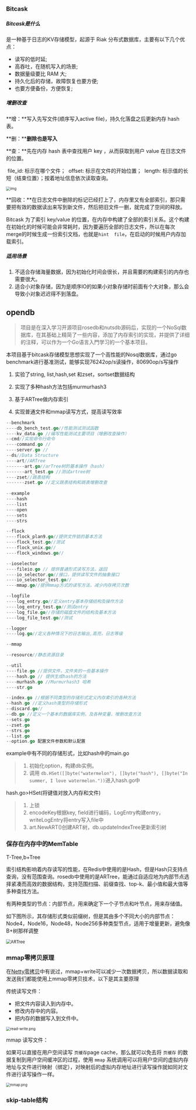 ### Bitcask

##### Bitcask是什么

是一种基于日志的KV存储模型，起源于 Riak 分布式数据库，主要有以下几个优点：

*   读写的低时延;
*   高吞吐，在随机写入的场景;
*   数据量级要比 RAM 大;
*   持久化后的存储，故障恢复也要方便;
*   也要方便备份，方便恢复;

##### 增删改查

**增：**写入先写文件(顺序写入active file)，持久化落盘之后更新内存 hash 表。

**删：****删除也是写入**

**查：**先在内存 hash 表中查找用户 key ，从而获取到用户 value 在日志文件的位置。

​		file_id: 标示在哪个文件； 
​				offset: 标示在文件的开始位置； 
​				length: 标示值的长短（结束位置）；按着地址信息依次读取查询。

<img src="./resource/img/fe607fd7e20b0e43ff305636697b37cc.jpg" alt="img" style="zoom:70%;" />

**回收：**在日志文件中删除的标记已经打上了，内存里又有全部索引，那只需要把有效的数据读出来写到新文件，然后把旧文件一删，就完成了空间的释放。

Bitcask 为了索引 key/value 的位置，在内存中构建了全部的索引关系。这个构建在初始化的时候可能会非常耗时，因为要遍历全部的日志文件，所以在每次merge的时候生成一份索引文档，也就是`hint  file`，在启动的时候用户内存加载索引。

##### 适用场景

1.   不适合存储海量数据，因为初始化时间会很长，并且需要的构建索引的内存也需要很大。
2.   适合小对象存储，因为是顺序IO的如果小对象存储时前面有个大对象，那么会导致小对象迟迟得不到落盘。

opendb
------

>   项目是在深入学习开源项目rosedb和nutsdb源码后，实现的一个NoSql数据库，在其基础上精简了一些内容，添加了内存索引的实现，并提供了详细的注释，可以作为一个Go语言入門学习的一个基本项目。

本项目基于bitcask存储模型思想实现了一个高性能的Nosql数据库，通过go benchmark进行基准测试，能够实现76242op/s读操作，80690op/s写操作

1.   实验了string, list,hash,set 和zset，sortset数据结构

2.   实现了多种hash方法包括murmurhash3

3.   基于ARTree做内存索引

4.   实现普通文件和mmap读写方式，提高读写效率


```go
--benchmark 
----db_bench_test.go//性能测试测试函数
----kv_data.go //编写性能测试主要项目（增删改查操作）
--cmd//实现命令行命令
----command.go //
----server.go //
--ds//Data Structure
----art//ARTree
-------art.go//arTree树的基本操作（hash）
-------art_test.go //测试artree树
----zset//跳表结构
-------zset.go //定义跳表结构和跳表增删改查
		
--example
----hash
----list
----open
----sets
----strs

--flock
----flock_plan9.go//提供文件锁的基本方法
----flock_test.go//测试
----flock_unix.go//
----flock_windows.go//

--ioselector
----fileio.go // 提供普通形式读写方法，返回
----io_selector.go//接口，提供读写文件的抽象接口
----io_selector_test.go//
----mmap.go//提供mmap方式的读写方法，减少内存拷贝次数

--logfile
----log_entry.go//定义entry基本存储结构及操作方法
----log_entry_test.go//测试entry
----log_file.go//存储的磁盘文件的结构及基本方法
----log_file_test.go//测试

--logger
----log.go//定义各种情况下的日志输出,高亮，日志等级

--mmap

--resource//静态资源目录

--util 
----file.go //提供文件，文件夹的一些基本操作
----hash.go // 提供生成hash的方法
----murhash.go //Murmurhash3 哈希
----str.go 

--index.go //根据不同类型的存储形式定义内存索引的各种方法
--hash.go //定义hash类型的存储形式
--discard.go// 
--db.go //定义一个基本的数据库实例，及各种变量，增删改查方法
--sets.go
--zset.go
--strs.go
--list.go
--option.go 配置文件参数和默认配置
```

example中有不同的存储形式，比如hash中的main.go

>   1.   初始化option，构建db实例。
>   2.   调用 `db.HSet([]byte("watermelon"), []byte("hash"), []byte("In summer, I love watermelon."))`进入hash.go中

hash.go>HSet(将键值对放入内存和文件)

>   1.   上锁
>   2.   encodeKey根据key, field进行编码，LogEntry构建entry，writeLogEntry将entry写入file中
>   3.   art.NewART()创建ART树，db.updateIndexTree更新索引树

### 保存在内存中的MemTable

T-Tree,b+Tree

索引结构影响着内存读写的性能，在Redis中使用的是Hash，但是Hash只支持点查询，没有范围查询。rosedb中使用的是ARTree，能通过自适应地为内部节点选择紧凑而高效的数据结构，支持范围扫描、前缀查找、top-k、最小值和最大值等多种查找方法。

有两种类型的节点：内部节点，用来确定下一个子节点和叶节点，用来存储值。

如下图所示，其存储形式类似前缀树，但是其由多个不同大小的内部节点：Node4，Node16，Node48，Node256多种类型节点，适用于增量更新，避免像B+树那样调整

<img src="./resource/img/ARTree.PNG" alt="ARTree" style="zoom:80%;" />

### mmap零拷贝原理

在[Netty零拷贝](../../中间件\Netty\源码分析\Netty零拷贝.md)中有说过，mmap+write可以减少一次数据拷贝，所以数据读取和发送我们都能使用上mmap零拷贝技术，以下是其主要原理

传统读写文件：

*   把文件内容读入到内存中。
*   修改内存中的内容。
*   把内存的数据写入到文件中。

<img src="./resource/img/传统读写文件.png" alt="read-write.png" style="zoom:70%;" />



mmap 读写文件：

如果可以直接在用户空间读写 `页缓存`page cache，那么就可以免去将 `页缓存` 的数据复制到用户空间缓冲区的过程，使用 `mmap` 系统调用可以将用户空间的虚拟内存地址与文件进行映射（绑定），对映射后的虚拟内存地址进行读写操作就如同对文件进行读写操作一样。

<img src="./resource/img/mmap读写文件.png" alt="mmap.png" style="zoom:67%;" />

### skip-table结构

